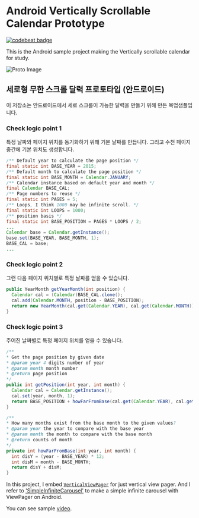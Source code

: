 # Android Vertically Scrollable Calendar Prototype

[![codebeat badge](https://codebeat.co/badges/a450e182-9250-4d6f-8c45-7819d6d90b31)](https://codebeat.co/projects/github-com-brownsoo-android-vertically-scrollable-calendar-prototype-master)

This is the Android sample project making the Vertically scrollable calendar for study.

![Proto Image](proto.gif)

## 세로형 무한 스크롤 달력 프로토타입 (안드로이드)

이 저장소는 안드로이드에서 세로 스크롤이 가능한 달력을 만들기 위해 만든 목업샘플입니다.

### Check logic point 1
특정 날짜와 페이지 위치를 동기화하기 위해 기본 날짜를 만듭니다. 그리고 수천 페이지 중간에 기본 위치도 생성합니다.

```java
/** Default year to calculate the page position */
final static int BASE_YEAR = 2015;
/** Default month to calculate the page position */
final static int BASE_MONTH = Calendar.JANUARY;
/** Calendar instance based on default year and month */
final Calendar BASE_CAL;
/** Page numbers to reuse */
final static int PAGES = 5;
/** Loops, I think 1000 may be infinite scroll. */
final static int LOOPS = 1000;
/** position basis */
final static int BASE_POSITION = PAGES * LOOPS / 2;
...
Calendar base = Calendar.getInstance();
base.set(BASE_YEAR, BASE_MONTH, 1);
BASE_CAL = base;
...
```

### Check logic point 2
그런 다음 페이지 위치별로 특정 날짜를 얻을 수 있습니다.

```java
public YearMonth getYearMonth(int position) {
  Calendar cal = (Calendar)BASE_CAL.clone();
  cal.add(Calendar.MONTH, position - BASE_POSITION);
  return new YearMonth(cal.get(Calendar.YEAR), cal.get(Calendar.MONTH));
}
```

### Check logic point 3
주어진 날짜별로 특정 페이지 위치를 얻을 수 있습니다.

```java
/**
* Get the page position by given date
* @param year 4 digits number of year
* @param month month number
* @return page position
*/
public int getPosition(int year, int month) {
  Calendar cal = Calendar.getInstance();
  cal.set(year, month, 1);
  return BASE_POSITION + howFarFromBase(cal.get(Calendar.YEAR), cal.get(Calendar.MONTH));
}

/**
* How many months exist from the base month to the given values?
* @param year the year to compare with the base year
* @param month the month to compare with the base month
* @return counts of month
*/
private int howFarFromBase(int year, int month) {
  int disY = (year - BASE_YEAR) * 12;
  int disM = month - BASE_MONTH;
  return disY + disM;
}
```


In this project, I embed [`VerticalViewPager`](https://github.com/castorflex/VerticalViewPager) for just vertical view pager. And I refer to ['SimpleInfiniteCarousel'](https://github.com/mrleolink/SimpleInfiniteCarousel) to make a simple infinite carousel with ViewPager on Android.

You can see sample [video](https://youtu.be/sHpk8f0WY7U).





